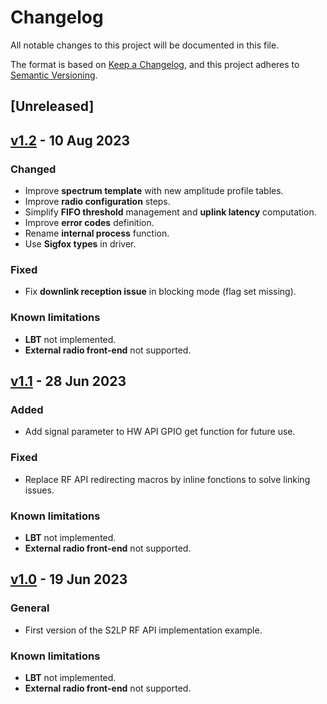 # Changelog

All notable changes to this project will be documented in this file.

The format is based on [Keep a Changelog](https://keepachangelog.com/en/1.0.0/),
and this project adheres to [Semantic Versioning](https://semver.org/spec/v2.0.0.html).

## [Unreleased]

## [v1.2](https://github.com/sigfox-tech-radio/sigfox-ep-rf-api-st-s2lp/releases/tag/v1.2) - 10 Aug 2023

### Changed

* Improve **spectrum template** with new amplitude profile tables.
* Improve **radio configuration** steps.
* Simplify **FIFO threshold** management and **uplink latency** computation.
* Improve **error codes** definition.
* Rename **internal process** function.
* Use **Sigfox types** in driver.

### Fixed

* Fix **downlink reception issue** in blocking mode (flag set missing).

### Known limitations

* **LBT** not implemented.
* **External radio front-end** not supported.

## [v1.1](https://github.com/sigfox-tech-radio/sigfox-ep-rf-api-st-s2lp/releases/tag/v1.1) - 28 Jun 2023

### Added

* Add signal parameter to HW API GPIO get function for future use.

### Fixed

* Replace RF API redirecting macros by inline fonctions to solve linking issues.

### Known limitations

* **LBT** not implemented.
* **External radio front-end** not supported.

## [v1.0](https://github.com/sigfox-tech-radio/sigfox-ep-rf-api-st-s2lp/releases/tag/v1.0) - 19 Jun 2023

### General

* First version of the S2LP RF API implementation example.

### Known limitations

* **LBT** not implemented.
* **External radio front-end** not supported.
